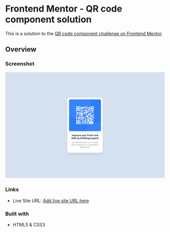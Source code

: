 # Frontend Mentor - QR code component solution

This is a solution to the [QR code component challenge on Frontend Mentor](https://www.frontendmentor.io/challenges/qr-code-component-iux_sIO_H). 

## Overview

### Screenshot

![](./design/screenshot.jpg)

### Links

- Live Site URL: [Add live site URL here](https://qr-code-solution-jj.netlify.app/)

### Built with

- HTML5 & CSS3